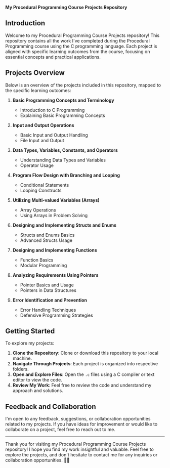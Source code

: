 **My Procedural Programming Course Projects Repository**

## Introduction

Welcome to my Procedural Programming Course Projects repository! This repository contains all the work I've completed during the Procedural Programming course using the C programming language. Each project is aligned with specific learning outcomes from the course, focusing on essential concepts and practical applications.

## Projects Overview

Below is an overview of the projects included in this repository, mapped to the specific learning outcomes:

1. **Basic Programming Concepts and Terminology**
    - Introduction to C Programming 
    - Explaining Basic Programming Concepts 

2. **Input and Output Operations**
    - Basic Input and Output Handling 
    - File Input and Output 

3. **Data Types, Variables, Constants, and Operators**
    - Understanding Data Types and Variables
    - Operator Usage 

4. **Program Flow Design with Branching and Looping**
    - Conditional Statements
    - Looping Constructs 

5. **Utilizing Multi-valued Variables (Arrays)**
    - Array Operations 
    - Using Arrays in Problem Solving

6. **Designing and Implementing Structs and Enums**
    - Structs and Enums Basics 
    - Advanced Structs Usage

7. **Designing and Implementing Functions**
    - Function Basics 
    - Modular Programming 

8. **Analyzing Requirements Using Pointers**
    - Pointer Basics and Usage
    - Pointers in Data Structures 

9. **Error Identification and Prevention**
    - Error Handling Techniques
    - Defensive Programming Strategies

## Getting Started

To explore my projects:

1. **Clone the Repository**: Clone or download this repository to your local machine.
2. **Navigate Through Projects**: Each project is organized into respective folders.
3. **Open and Explore Files**: Open the `.c` files using a C compiler or text editor to view the code.
4. **Review My Work**: Feel free to review the code and understand my approach and solutions.

## Feedback and Collaboration

I'm open to any feedback, suggestions, or collaboration opportunities related to my projects. If you have ideas for improvement or would like to collaborate on a project, feel free to reach out to me.

---

Thank you for visiting my Procedural Programming Course Projects repository! I hope you find my work insightful and valuable. Feel free to explore the projects, and don't hesitate to contact me for any inquiries or collaboration opportunities. 🚀📝
